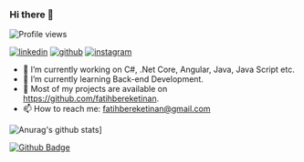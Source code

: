 ### Hi there 👋
![Profile views](https://gpvc.arturio.dev/fatihbereketinan)

[![linkedin](https://img.shields.io/badge/LinkedIn-000000?style=for-the-badge&logo=LinkedIn&logoColor=white)](linkedin.com/in/fatih-bereket-inan-2949b3126/)
[![github](https://img.shields.io/badge/GitHub-000000?style=for-the-badge&logo=Github&logoColor=yellow)](https://github.com/fatihbereketinan)
[![instagram](https://img.shields.io/badge/Instagram-000000?style=for-the-badge&logo=Instagram&logoColor=red)](https://www.instagram.com/fatihbereketinan/)

- 🔭 I’m currently working on C#, .Net Core, Angular, Java, Java Script etc.
- 🌱 I’m currently learning Back-end Development.
- 👯 Most of my projects are available on https://github.com/fatihbereketinan.
- 📫 How to reach me: fatihbereketinan@gmail.com

![Anurag's github stats](https://github-readme-stats.vercel.app/api?username=fatihbereketinan&theme=blue-green)]

[![Github Badge](https://img.shields.io/badge/-Github-000?style=quare&labelColor=000&logo=Github&logoColor=white&link=link)]([link](https://github.com/fatihbereketinan))


